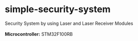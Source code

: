 # simple-security-system
Security System by using Laser and Laser Receiver Modules <br/><br/>
**Microcontroller:** STM32F100RB <br/>
